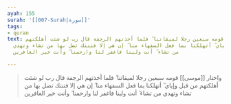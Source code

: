```yaml
---
ayah: 155
surah: '[[007-Surah|سورة]]'
tags:
- quran
text: واختار موسى قومه سبعين رجلا لميقاتنا ۖ فلما أخذتهم الرجفة قال رب لو شئت أهلكتهم
  من قبل وإياي ۖ أتهلكنا بما فعل السفهاء منا ۖ إن هي إلا فتنتك تضل بها من تشاء وتهدي
  من تشاء ۖ أنت ولينا فاغفر لنا وارحمنا ۖ وأنت خير الغافرين

---
```

> واختار [[موسى]] قومه سبعين رجلا لميقاتنا ۖ فلما أخذتهم الرجفة قال رب لو شئت أهلكتهم من قبل وإياي ۖ أتهلكنا بما فعل السفهاء منا ۖ إن هي إلا فتنتك تضل بها من تشاء وتهدي من تشاء ۖ أنت ولينا فاغفر لنا وارحمنا ۖ وأنت خير الغافرين
